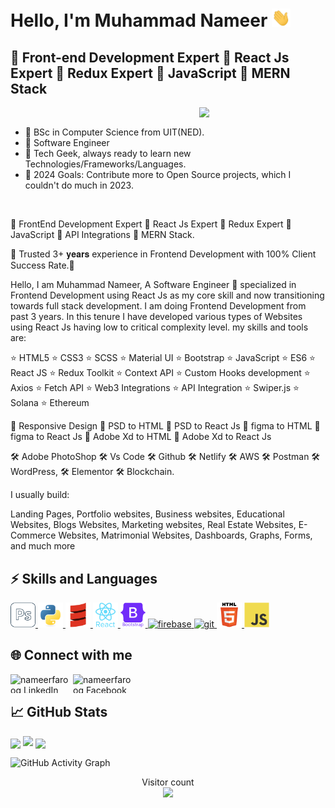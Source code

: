 
 
 # Hello, I'm Muhammad Nameer  <img src="https://raw.githubusercontent.com/ABSphreak/ABSphreak/master/gifs/Hi.gif" width="30px">

## 🎯 Front-end Development Expert 🎯 React Js Expert 🎯 Redux Expert 🎯 JavaScript 🎯 MERN Stack

<div>

<img width="40%" src="https://c.tenor.com/flflC6GFzO8AAAAd/sultan-alrefaei-programmer.gif" align="right" />



<br />
<ul>
<li>👷 BSc in Computer Science from UIT(NED). </li>
 
<li>🔭 Software Engineer </li>
<li>🌱 Tech Geek, always ready to learn new Technologies/Frameworks/Languages.</li>
<li>🥅 2024 Goals: Contribute more to Open Source projects, which I couldn't do much in 2023.</li>
</ul>
<br/>
<p>
 🎯 FrontEnd Development Expert 🎯 React Js Expert 🎯 Redux Expert 🎯 JavaScript 🎯 API Integrations 🎯 MERN Stack.

🌟 Trusted 3+ 𝐲𝐞𝐚𝐫𝐬 experience in Frontend Development with 100% Client Success Rate.🌟

Hello, I am Muhammad Nameer, A Software Engineer 🎯 specialized in Frontend Development using React Js as my core skill and now transitioning towards full stack development. I am doing Frontend Development from past 3 years. In this tenure I have developed various types of Websites using React Js having low to critical complexity level. my skills and tools are:

⭐️ HTML5
⭐️ CSS3
⭐️ SCSS
⭐️ Material UI
⭐️ Bootstrap
⭐️ JavaScript
⭐️ ES6
⭐️ React JS
⭐️ Redux Toolkit
⭐️ Context API
⭐️ Custom Hooks development
⭐️ Axios
⭐️ Fetch API
⭐️ Web3 Integrations
⭐️ API Integration
⭐️ Swiper.js
⭐️ Solana
⭐️ Ethereum

🚀 Responsive Design
🚀 PSD to HTML
🚀 PSD to React Js
🚀 figma to HTML
🚀 figma to React Js
🚀 Adobe Xd to HTML
🚀 Adobe Xd to React Js

🛠️ Adobe PhotoShop
🛠️ Vs Code
🛠️ Github
🛠️ Netlify
🛠️ AWS
🛠️ Postman
🛠️ WordPress,
🛠️ Elementor
🛠️ Blockchain.

I usually build:

Landing Pages, Portfolio websites, Business websites, Educational Websites, Blogs Websites, Marketing websites, Real Estate Websites, E-Commerce Websites, Matrimonial Websites, Dashboards, Graphs, Forms, and much more
</p>
</div>
 
## ⚡ Skills and Languages

<p align="left"> <a href="https://www.photoshop.com/en" target="_blank"> <img src="https://raw.githubusercontent.com/devicons/devicon/master/icons/photoshop/photoshop-line.svg" alt="photoshop" width="40" height="40"/> </a><a href="https://www.python.org" target="_blank"> <img src="https://raw.githubusercontent.com/devicons/devicon/master/icons/python/python-original.svg" alt="python" width="40" height="40"/> </a>
 <a href="https://www.scala-lang.org" target="_blank"> <img src="https://raw.githubusercontent.com/devicons/devicon/master/icons/scala/scala-original.svg" alt="scala" width="40" height="40"/> </a> 
 <a href="https://reactjs.org/" target="_blank"> <img src="https://raw.githubusercontent.com/devicons/devicon/master/icons/react/react-original-wordmark.svg" alt="react" width="40" height="40"/> </a> 
 <a href="https://getbootstrap.com" target="_blank"> <img src="https://raw.githubusercontent.com/devicons/devicon/master/icons/bootstrap/bootstrap-plain-wordmark.svg" alt="bootstrap" width="40" height="40"/> </a>    <a href="https://firebase.google.com/" target="_blank"> <img src="https://www.vectorlogo.zone/logos/firebase/firebase-icon.svg" alt="firebase" width="40" height="40"/> </a> <a href="https://git-scm.com/" target="_blank"> <img src="https://www.vectorlogo.zone/logos/git-scm/git-scm-icon.svg" alt="git" width="40" height="40"/> </a>  <a href="https://www.w3.org/html/" target="_blank"> <img src="https://raw.githubusercontent.com/devicons/devicon/master/icons/html5/html5-original-wordmark.svg" alt="html5" width="40" height="40"/> </a> <a href="https://developer.mozilla.org/en-US/docs/Web/JavaScript" target="_blank"> <img src="https://raw.githubusercontent.com/devicons/devicon/master/icons/javascript/javascript-original.svg" alt="javascript" width="40" height="40"/> </a>  </p>

## 🌐 Connect with me


[<img align="left" alt="nameerfarooq LinkedIn" height="30px" width="100px" src="https://img.shields.io/badge/Linkedin-0A66C2?style=for-the-badge&logo=Linkedin&logoColor=white" />][linkedin]

[<img align="left" alt="nameerfarooq Facebook" height="30px" width="100px" src="https://img.shields.io/badge/Gmail-EA4335?style=for-the-badge&logo=Gmail&logoColor=white" />][gmail]
<br />


## &#x1f4c8; GitHub Stats

<img align="center" src="https://github-readme-stats.vercel.app/api?username=nameerfarooq&count_private=true&show_icons=true&theme=radical&&include_all_commits=true" width=60% />

<img src="https://github-readme-stats.vercel.app/api/top-langs/?username=nameerfarooq&count_private=true&theme=radical" width="40%">
<img align="center" src="https://github-readme-streak-stats.herokuapp.com/?user=nameerfarooq&theme=radical"  width=60% />


 
 <br />
 
![GitHub Activity Graph](https://activity-graph.herokuapp.com/graph?username=nameerfarooq&bg_color=000000&color=4fff67&line=4fff67&point=ffffff&area=true&hide_border=true)  



[linkedin]: https://www.linkedin.com/in/muhammad-nameer/
[gmail]: mailto:nameerfarooq18@gmail.com


<p align="center"> 
  Visitor count<br>
  <img src="https://profile-counter.glitch.me/nameerfarooq/count.svg" />
</p>
